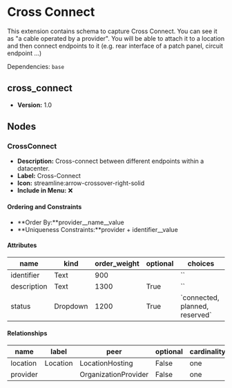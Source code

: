 # Cross Connect

This extension contains schema to capture Cross Connect. You can see it as "a cable operated by a provider". You will be able to attach it to a location and then connect endpoints to it (e.g. rear interface of a patch panel, circuit endpoint ...)

Dependencies: `base`

## cross_connect

- **Version:** 1.0

## Nodes

### CrossConnect

- **Description:** Cross-connect between different endpoints within a datacenter.
- **Label:** Cross-Connect
- **Icon:** streamline:arrow-crossover-right-solid
- **Include in Menu:** ❌

#### Ordering and Constraints

- **Order By:**provider__name__value
- **Uniqueness Constraints:**provider + identifier__value

#### Attributes

| name | kind | order_weight | optional | choices |
| ---- | ---- | ------------ | -------- | ------- |
| identifier | Text | 900 |  | \`\` |
| description | Text | 1300 | True | \`\` |
| status | Dropdown | 1200 | True | \`connected, planned, reserved\` |

#### Relationships

| name | label | peer | optional | cardinality | kind | order_weight |
| ---- | ----- | ---- | -------- | ----------- | ---- | ------------ |
| location | Location | LocationHosting | False | one | Attribute | 1100 |
| provider |  | OrganizationProvider | False | one | Attribute | 1000 |
